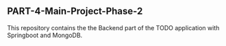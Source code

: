 ## PART-4-Main-Project-Phase-2

This repository contains the the Backend part of the TODO application with Springboot and MongoDB.

